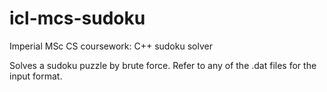 # icl-mcs-sudoku
Imperial MSc CS coursework: C++ sudoku solver

Solves a sudoku puzzle by brute force. Refer to any of the .dat files for the input format.
